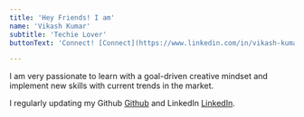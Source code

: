 ```yaml
---
title: 'Hey Friends! I am'
name: 'Vikash Kumar'
subtitle: 'Techie Lover'
buttonText: 'Connect! [Connect](https://www.linkedin.com/in/vikash-kumar-a071a0205/)'

---
```


I am very passionate to learn with a goal-driven creative mindset and implement new skills with current trends in the market.</br>

I regularly updating my Github [Github](https://github.com/Vikash-Kumar-984) and LinkedIn [LinkedIn](https://www.linkedin.com/in/vikash-kumar-a071a0205/).
